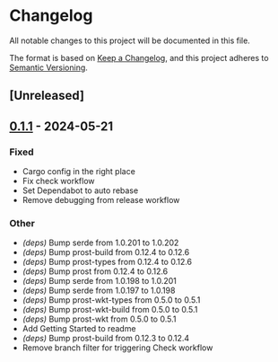 # Changelog
All notable changes to this project will be documented in this file.

The format is based on [Keep a Changelog](https://keepachangelog.com/en/1.0.0/),
and this project adheres to [Semantic Versioning](https://semver.org/spec/v2.0.0.html).

## [Unreleased]

## [0.1.1](https://github.com/liamwh/openfga-rs/compare/v0.1.0...v0.1.1) - 2024-05-21

### Fixed
- Cargo config in the right place
- Fix check workflow
- Set Dependabot to auto rebase
- Remove debugging from release workflow

### Other
- *(deps)* Bump serde from 1.0.201 to 1.0.202
- *(deps)* Bump prost-build from 0.12.4 to 0.12.6
- *(deps)* Bump prost-types from 0.12.4 to 0.12.6
- *(deps)* Bump prost from 0.12.4 to 0.12.6
- *(deps)* Bump serde from 1.0.198 to 1.0.201
- *(deps)* Bump serde from 1.0.197 to 1.0.198
- *(deps)* Bump prost-wkt-types from 0.5.0 to 0.5.1
- *(deps)* Bump prost-wkt-build from 0.5.0 to 0.5.1
- *(deps)* Bump prost-wkt from 0.5.0 to 0.5.1
- Add Getting Started to readme
- *(deps)* Bump prost-build from 0.12.3 to 0.12.4
- Remove branch filter for triggering Check workflow
